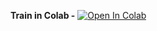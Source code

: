 __Train in Colab -__ [![Open In Colab](https://colab.research.google.com/assets/colab-badge.svg)](https://colab.research.google.com/drive/1yvl7YITz4fLONpDTkROKwSiDUmWg_dOU)